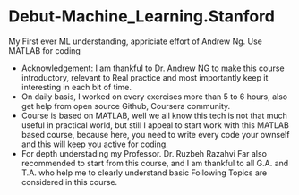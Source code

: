 # Debut-Machine_Learning.Stanford
My First ever ML understanding, appriciate effort of Andrew Ng. Use MATLAB for coding 
- Acknowledgement: I am thankful to Dr. Andrew NG to make this course introductory, relevant to Real practice and most importantly keep it interesting in each bit of time. 
- On daily basis, I worked on every exercises more than 5 to 6 hours, also get help from open source Github, Coursera community. 
- Course is based on MATLAB, well we all know this tech is not that much useful in practical world, but still I appeal to start work with this MATLAB based course, because here, you need to write every code your ownself and this will keep you active for coding. 
- For depth understading my Professor. Dr. Ruzbeh Razahvi Far also recommended to start from this course, and I am thankful to all G.A. and T.A. who help me to clearly understand basic 
Following Topics are considered in this course.
